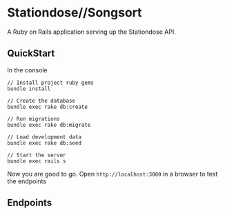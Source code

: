 Stationdose//Songsort
===================

A Ruby on Rails application serving up the Stationdose API.

## QuickStart

In the console

```
// Install project ruby gems
bundle install

// Create the database
bundle exec rake db:create

// Run migrations
bundle exec rake db:migrate

// Load development data
bundle exec rake db:seed

// Start the server
bundle exec rails s

```
Now you are good to go. Open `http://localhost:3000` in a browser to test the endpoints

## Endpoints

